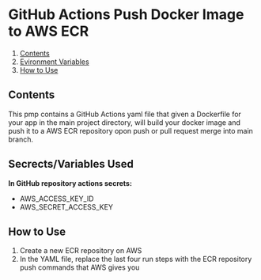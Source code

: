 # GitHub Actions Push Docker Image to AWS ECR

1. [Contents](#contents)
2. [Evironment Variables](#evironment-variables)
3. [How to Use](#how-to-use)

## Contents

This pmp contains a GitHub Actions yaml file that given a Dockerfile for your app in the main project directory, will build your docker image and push it to a AWS ECR repository opon push or pull request merge into main branch.

## Secrects/Variables Used

**In GitHub repository actions secrets:**
- AWS_ACCESS_KEY_ID
- AWS_SECRET_ACCESS_KEY

## How to Use

1. Create a new ECR repository on AWS
2. In the YAML file, replace the last four run steps with the ECR repository push commands that AWS gives you



